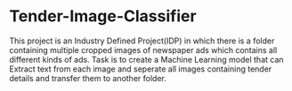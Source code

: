 # Tender-Image-Classifier
This project is an Industry Defined Project(IDP) in which there is a folder containing multiple cropped images of newspaper ads which contains all different kinds of ads. Task is to create a Machine Learning model that can Extract text from each image and seperate all images containing tender details and transfer them to another folder.
